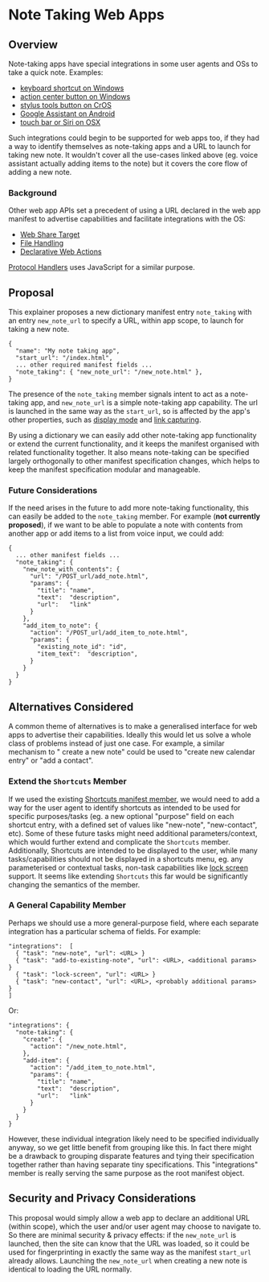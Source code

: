 # Note Taking Web Apps

## Overview

Note-taking apps have special integrations in some user agents and OSs to take a
quick note. Examples:

- [keyboard shortcut on Windows](https://support.microsoft.com/en-us/office/create-quick-notes-0f126c7d-1e62-483a-b027-9c31c78dad99)
- [action center button on Windows](https://www.windowscentral.com/how-change-note-button-action-open-other-note-taking-apps-windows-10)
- [stylus tools button on CrOS](https://support.google.com/chromebook/answer/7073299)
- [Google Assistant on Android](https://support.google.com/assistant/answer/9053424)
- [touch bar or Siri on OSX](https://support.apple.com/en-au/guide/notes/not9474646a9/mac)

Such integrations could begin to be supported for web apps too, if they had a
way to identify themselves as note-taking apps and a URL to launch for taking
new note. It wouldn't cover all the use-cases linked above (eg. voice assistant
actually adding items to the note) but it covers the core flow of adding a new
note.

### Background

Other web app APIs set a precedent of using a URL declared in the web app
manifest to advertise capabilities and facilitate integrations with the OS:

* [Web Share Target](https://w3c.github.io/web-share-target/)
* [File Handling](https://github.com/WICG/file-handling/blob/main/explainer.md)
* [Declarative Web Actions](https://github.com/slightlyoff/declarative_web_actions)

[Protocol Handlers](
https://html.spec.whatwg.org/multipage/system-state.html#dom-navigator-registerprotocolhandler)
uses JavaScript for a similar purpose.

## Proposal

This explainer proposes a new dictionary manifest entry `note_taking` with an
entry `new_note_url` to specify a URL, within app scope, to launch for taking a
new note.

```
{
  "name": "My note taking app",
  "start_url": "/index.html",
  ... other required manifest fields ...
  "note_taking": { "new_note_url": "/new_note.html" },
}
```

The presence of the `note_taking` member signals intent to act as a note-taking
app, and `new_note_url` is a simple note-taking app capability. The url is
launched in the same way as the `start_url`, so is affected by the app's other
properties, such as
[display mode](https://www.w3.org/TR/appmanifest/#display-member) and
[link capturing](
https://github.com/WICG/sw-launch/blob/main/declarative_link_capturing.md).

By using a dictionary we can easily add other note-taking app functionality or
extend the current functionality, and it keeps the manifest organised with
related functionality together. It also means note-taking can be specified
largely orthogonally to other manifest specification changes, which helps to
keep the manifest specification modular and manageable.

### Future Considerations

If the need arises in the future to add more note-taking functionality, this can
easily be added to the `note_taking` member. For example (**not
currently proposed**), if we want to be able to populate a note with contents
from another app or add items to a list from voice input, we could add:

```
{
  ... other manifest fields ...
  "note_taking": {
    "new_note_with_contents": {
      "url": "/POST_url/add_note.html",
      "params": {
        "title": "name",
        "text":  "description",
        "url":   "link"
      }
    },
    "add_item_to_note": {
      "action": "/POST_url/add_item_to_note.html",
      "params": {
        "existing_note_id": "id",
        "item_text":  "description",
      }
    }
  }
}
```

## Alternatives Considered

A common theme of alternatives is to make a generalised interface for web apps
to advertise their capabilities. Ideally this would let us solve a whole class
of problems instead of just one case. For example, a similar mechanism to "
create a new note" could be used to "create new calendar entry" or "add a
contact".

### Extend the `Shortcuts` Member

If we used the existing [Shortcuts manifest member](
https://www.w3.org/TR/appmanifest/#shortcuts-member), we would need to add a way
for the user agent to identify shortcuts as intended to be used for specific
purposes/tasks (eg. a new optional "purpose" field on each shortcut entry, with
a defined set of values like "new-note", "new-contact", etc). Some of these
future tasks might need additional parameters/context, which would further
extend and complicate the `Shortcuts` member. Additionally, Shortcuts are
intended to be displayed to the user, while many tasks/capabilities should not
be displayed in a shortcuts menu, eg. any parameterised or contextual tasks,
non-task capabilities like [lock screen](https://github.com/WICG/lock-screen)
support. It seems like extending `Shortcuts` this far would be significantly
changing the semantics of the member.

### A General Capability Member

Perhaps we should use a more general-purpose field, where each separate
integration has a particular schema of fields. For example:

```
"integrations":  [
  { "task": "new-note", "url": <URL> }
  { "task": "add-to-existing-note", "url": <URL>, <additional params> }
  { "task": "lock-screen", "url": <URL> }
  { "task": "new-contact", "url": <URL>, <probably additional params> }
]
```

Or:

```
"integrations": {
  "note-taking": {
    "create": {
      "action": "/new_note.html",
    },
    "add-item": {
      "action": "/add_item_to_note.html",
      "params": {
        "title": "name",
        "text":  "description",
        "url":   "link"
      }
    }
  }
}
```

However, these individual integration likely need to be specified individually
anyway, so we get little benefit from grouping like this. In fact there might be
a drawback to grouping disparate features and tying their specification together
rather than having separate tiny specifications. This "integrations" member is
really serving the same purpose as the root manifest object.

## Security and Privacy Considerations

This proposal would simply allow a web app to declare an additional URL (within
scope), which the user and/or user agent may choose to navigate to. So there are
minimal security & privacy effects: if the `new_note_url` is launched, then the
site can know that the URL was loaded, so it could be used for fingerprinting in
exactly the same way as the manifest `start_url` already allows. Launching
the `new_note_url` when creating a new note is identical to loading the URL
normally.
